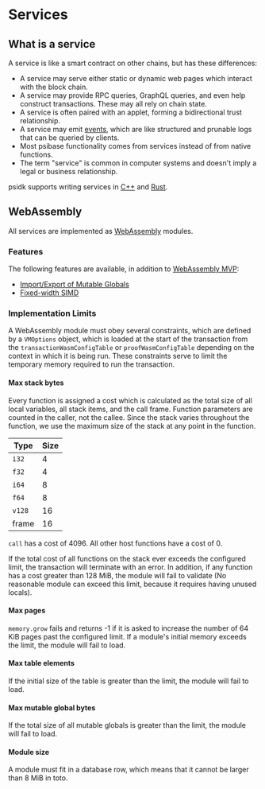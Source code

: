 # Services

## What is a service

A service is like a smart contract on other chains, but has these differences:

- A service may serve either static or dynamic web pages which interact with the block chain.
- A service may provide RPC queries, GraphQL queries, and even help construct transactions. These may all rely on chain state.
- A service is often paired with an applet, forming a bidirectional trust relationship.
- A service may emit [events](../../specifications/app-architecture/events.md), which are like structured and prunable logs that can be queried by clients.
- Most psibase functionality comes from services instead of from native functions.
- The term "service" is common in computer systems and doesn't imply a legal or business relationship.

psidk supports writing services in [C++](cpp-service/basic/) and [Rust](rust-service/basic/).

## WebAssembly

All services are implemented as [WebAssembly](https://webassembly.org/) modules.

### Features

The following features are available, in addition to [WebAssembly MVP](https://github.com/WebAssembly/design/blob/main/MVP.md):

- [Import/Export of Mutable Globals](https://github.com/WebAssembly/mutable-global/blob/master/proposals/mutable-global/Overview.md)
- [Fixed-width SIMD](https://github.com/WebAssembly/simd/blob/master/proposals/simd/SIMD.md)

### Implementation Limits

A WebAssembly module must obey several constraints, which are defined by a `VMOptions` object, which is loaded at the start of the transaction from the `transactionWasmConfigTable` or `proofWasmConfigTable` depending on the context in which it is being run. These constraints serve to limit the temporary memory required to run the transaction.

#### Max stack bytes

Every function is assigned a cost which is calculated as the total size of all local variables, all stack items, and the call frame. Function parameters are counted in the caller, not the callee. Since the stack varies throughout the function, we use the maximum size of the stack at any point in the function.

| Type   | Size |
|--------|------|
| `i32`  | 4    |
| `f32`  | 4    |
| `i64`  | 8    |
| `f64`  | 8    |
| `v128` | 16   |
| frame  | 16   |

`call` has a cost of 4096. All other host functions have a cost of 0.

If the total cost of all functions on the stack ever exceeds the configured limit, the transaction will terminate with an error. In addition, if any function has a cost greater than 128 MiB, the module will fail to validate (No reasonable module can exceed this limit, because it requires having unused locals).

#### Max pages

`memory.grow` fails and returns -1 if it is asked to increase the number of 64 KiB pages past the configured limit. If a module's initial memory exceeds the limit, the module will fail to load.

#### Max table elements

If the initial size of the table is greater than the limit, the module will fail to load.

#### Max mutable global bytes

If the total size of all mutable globals is greater than the limit, the module will fail to load.

#### Module size

A module must fit in a database row, which means that it cannot be larger than 8 MiB in toto.
